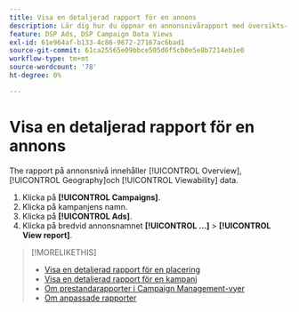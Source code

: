 ```yaml
---
title: Visa en detaljerad rapport för en annons
description: Lär dig hur du öppnar en annonsnivårapport med översikts-, geografiska- och visningsdata.
feature: DSP Ads, DSP Campaign Data Views
exl-id: 61e964af-b133-4c86-9672-27167ac6bad1
source-git-commit: 61ca25565e09bbce505d6f5cb0e5e8b7214eb1e0
workflow-type: tm+mt
source-wordcount: '78'
ht-degree: 0%

---
```


# Visa en detaljerad rapport för en annons

The <!--legacy --> rapport på annonsnivå innehåller [!UICONTROL Overview], [!UICONTROL Geography]och [!UICONTROL Viewability] data.

1. Klicka på **[!UICONTROL Campaigns]**.
1. Klicka på kampanjens namn.
1. Klicka på **[!UICONTROL Ads]**.
1. Klicka på bredvid annonsnamnet  **[!UICONTROL ...]** > **[!UICONTROL View report]**.

>[!MORELIKETHIS]
>
>* [Visa en detaljerad rapport för en placering](/help/dsp/campaign-management/placements/placement-view-report.md)
>* [Visa en detaljerad rapport för en kampanj](/help/dsp/campaign-management/campaigns/campaign-view-report.md)
>* [Om prestandarapporter i Campaign Management-vyer](/help/dsp/campaign-management/reports/campaign-reports-about.md)
>* [Om anpassade rapporter](/help/dsp/reports/report-about.md)
